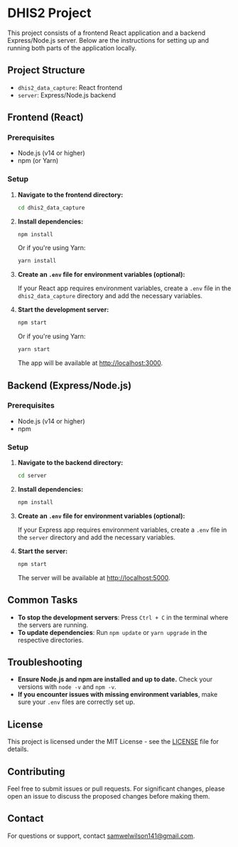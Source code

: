 # DHIS2 Project

This project consists of a frontend React application and a backend Express/Node.js server. Below are the instructions for setting up and running both parts of the application locally.

## Project Structure

- `dhis2_data_capture`: React frontend
- `server`: Express/Node.js backend

## Frontend (React)

### Prerequisites

- Node.js (v14 or higher)
- npm (or Yarn)

### Setup

1. **Navigate to the frontend directory:**

    ```bash
    cd dhis2_data_capture
    ```

2. **Install dependencies:**

    ```bash
    npm install
    ```

   Or if you're using Yarn:

    ```bash
    yarn install
    ```

3. **Create an `.env` file for environment variables (optional):**

   If your React app requires environment variables, create a `.env` file in the `dhis2_data_capture` directory and add the necessary variables.

4. **Start the development server:**

    ```bash
    npm start
    ```

   Or if you're using Yarn:

    ```bash
    yarn start
    ```

   The app will be available at [http://localhost:3000](http://localhost:3000).

## Backend (Express/Node.js)

### Prerequisites

- Node.js (v14 or higher)
- npm

### Setup

1. **Navigate to the backend directory:**

    ```bash
    cd server
    ```

2. **Install dependencies:**

    ```bash
    npm install
    ```

3. **Create an `.env` file for environment variables (optional):**

   If your Express app requires environment variables, create a `.env` file in the `server` directory and add the necessary variables.

4. **Start the server:**

    ```bash
    npm start
    ```

   The server will be available at [http://localhost:5000](http://localhost:5000).

## Common Tasks

- **To stop the development servers**: Press `Ctrl + C` in the terminal where the servers are running.
- **To update dependencies**: Run `npm update` or `yarn upgrade` in the respective directories.

## Troubleshooting

- **Ensure Node.js and npm are installed and up to date.** Check your versions with `node -v` and `npm -v`.
- **If you encounter issues with missing environment variables**, make sure your `.env` files are correctly set up.

## License

This project is licensed under the MIT License - see the [LICENSE](LICENSE) file for details.

## Contributing

Feel free to submit issues or pull requests. For significant changes, please open an issue to discuss the proposed changes before making them.

## Contact

For questions or support, contact [samwelwilson141@gmail.com](mailto:samwelwilson141@gmail.com).
